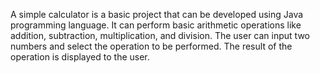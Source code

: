 A simple calculator is a basic project that can be developed using Java programming language. It can perform basic arithmetic operations like addition, subtraction, multiplication, and division. The user can input two numbers and select the operation to be performed. The result of the operation is displayed to the user.
